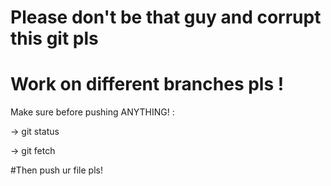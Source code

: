 # Please don't be that guy and corrupt this git pls
# Work on different branches pls !  

Make sure before pushing ANYTHING! : 

-> git status 

-> git fetch 

#Then push ur file pls! 


